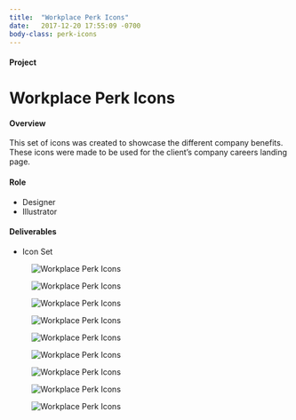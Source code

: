 ```yaml
---
title:  "Workplace Perk Icons"
date:   2017-12-20 17:55:09 -0700
body-class: perk-icons
---
```

<div class="container project-header">
  <div class="row">
    <div class="col-md-3 title">
      <h4>Project</h4>
      <h1>Workplace Perk Icons</h1>
    </div>
    <div class="col-md-6 overview">
      <h4>Overview</h4>
      <p>This set of icons was created to showcase the different company benefits. These icons were made to be used for the client’s company careers landing page.</p>
    </div>
    <div class="col-md-2 offset-md-1 role">
      <h4>Role</h4>
      <ul>
        <li>Designer</li>
        <li>Illustrator</li>
      </ul>
      <h4>Deliverables</h4>
      <ul>
        <li>Icon Set</li>
      </ul>
    </div>
  </div>
</div>

<section class="container">
  <div class="row icons">
    <figure class="col-6 col-md-4">
      <img src="../img/workplace-perks/perks-bank.png" alt="Workplace Perk Icons">
    </figure>
    <figure class="col-6 col-md-4">
      <img src="../img/workplace-perks/perks-lunch.png" alt="Workplace Perk Icons">
    </figure>
    <figure class="col-6 col-md-4">
      <img src="../img/workplace-perks/perks-laptop.png" alt="Workplace Perk Icons">
    </figure>
    <figure class="col-6 col-md-4">
      <img src="../img/workplace-perks/perks-gym.png" alt="Workplace Perk Icons">
    </figure>
    <figure class="col-6 col-md-4">
      <img src="../img/workplace-perks/perks-bus.png" alt="Workplace Perk Icons">
    </figure>
    <figure class="col-6 col-md-4">
      <img src="../img/workplace-perks/perks-insurance.png" alt="Workplace Perk Icons">
    </figure>
    <figure class="col-6 col-md-4">
      <img src="../img/workplace-perks/perks-vacation.png" alt="Workplace Perk Icons">
    </figure>
    <figure class="col-6 col-md-4">
      <img src="../img/workplace-perks/perks-dog.png" alt="Workplace Perk Icons">
    </figure>
    <figure class="col-6 col-md-4">
      <img src="../img/workplace-perks/perks-stocks.png" alt="Workplace Perk Icons">
    </figure>
  </div>
</section>
